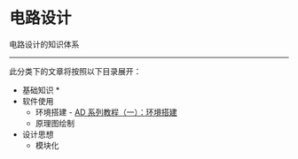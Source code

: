 # 电路设计

电路设计的知识体系

---

此分类下的文章将按照以下目录展开：

* 基础知识
  * 
* 软件使用
  * 环境搭建 - [AD 系列教程（一）：环境搭建](/post/电路设计/AD系列一：环境搭建.md)
  * 原理图绘制
* 设计思想
  * 模块化
